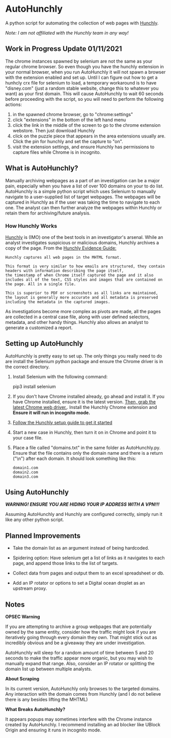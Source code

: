 # AutoHunchly
A python script for automating the collection of web pages with [Hunchly](www.hunch.ly).

_Note: I am not affiliated with the Hunchly team in any way!_

## Work in Progress Update 01/11/2021
The chrome instances spawned by selenium are not the same as your regular chrome browser. So even though you have the hunchly extension in your normal browser, when you run AutoHunchly it will not spawn a browser with the extension enabled and set up. Until I can figure out how to get a hunhcly crx file for selenium to load, a temporary workaround is to have "disney.com" (just a random stable website, change this to whatever you want) as your first domain. This will cause AutoHunchly to wait 60 seconds before proceeding with the script, so you will need to perform the following actions:

1) in the spawned chrome browser, go to "chrome:settings"
2) click "extensions" in the bottom of the left hand menu
3) click the link in the middle of the screen to go to the chrome extension webstore. Then just download Hunchly
4) click on the puzzle piece that appears in the area extensions usually are. Click the pin for hunchly and set the capture to "on". 
5) visit the extension settings, and ensure Hunchly has permissions to capture files while Chrome is in incognito.


## What is AutoHunchly?
Manually archiving webpages as a part of an investigation can be a major pain, especially when you have a list of over 100 domains on your to do list. AutoHunchly is a simple python script which uses Selenium to manually navigate to a user-supplied list of target webpages. The webpages will be captured in Hunchly as if the user was taking the time to navigate to each one. The analyst can then further analyze the webpages within Hunchly or retain them for archiving/future analysis.

### How Hunchly Works
[Hunchly](www.hunch.ly) is (IMO) one of the best tools in an investigator's arsenal. While an analyst investigates suspicious or malicious domains, Hunchly archives a copy of the page. From the [Hunchly Evidence Guide:](https://www.hunch.ly/resources/Hunchly%20Evidence%20Guide.pdf)

    Hunchly captures all web pages in the MHTML format. 
    
    This format is very similar to how emails are structured, they contain headers with information describing the page itself, 
    the timestamp of when Chrome itself captured the page and it also includes all of the text, CSS styles and images that are contained on the page. All in a single file. 
    
    This is superior to PDF or screenshots as all links are maintained, the layout is generally more accurate and all metadata is preserved including the metadata in the captured images.

As investigations become more complex as pivots are made, all the pages are collected in a central case file, along with user defined selectors, metadata, and other handy things. Hunchly also allows an analyst to generate a customized a report.


## Setting up AutoHunchly

AutoHunchly is pretty easy to set up. The only things you really need to do are install the Selenium python package and ensure the Chrome driver is in the correct directory.

1) Install Selenium with the following command:

    pip3 install selenium

2) If you don't have Chrome installed already, go ahead and install it. If you have Chrome installed, ensure it is the latest version. [Then, grab the latest Chrome web driver.](https://chromedriver.chromium.org/downloads). Install the Hunchly Chrome extension and **Ensure it will run in incognito mode.** 

3) [Follow the Hunchly setup guide to get it started](https://www.hunch.ly/downloads)

4) Start a new case in Hunchly, then turn it on in Chrome and point it to your case file. 

5) Place a file called "domains.txt" in the same folder as AutoHunchly.py. Ensure that the file contains only the domain name and there is a return ("\n") after each domain. It should look something like this:

       domain1.com
       domain2.com
       domain3.com

## Using AutoHunchly

***WARNING! ENSURE YOU ARE HIDING YOUR IP ADDRESS WITH A VPN!!!***

Assuming AutoHunchly and Hunchly are configured correctly, simply run it like any other python script.

## Planned Improvements

* Take the domain list as an argument instead of being hardcoded.

* Spidering option: Have selenium get a list of links as it navigates to each page, and append those links to the list of targets.

* Collect data from pages and output them to an excel spreadsheet or db.

* Add an IP rotator or options to set a Digital ocean droplet as an upstream proxy.

## Notes

**OPSEC Warning**

If you are attempting to archive a group webpages that are potentially owned by the same entity, consider how the traffic might look if you are iteratively going through every domain they own. That might stick out as incredibly obvious and be a giveaway they are under investigation.

AutoHunchly will sleep for a random amount of time between 5 and 20 seconds to make the traffic appear more organic, but you may wish to manually expand that range. Also, consider an IP rotator or splitting the domain list up between multiple analysts. 

**About Scraping**

In its current version, AutoHunchly only browses to the targeted domains. Any interaction with the domain comes from Hunchly (and I do not believe there is any besides lifting the MHTML)

**What Breaks AutoHunchly?**

It appears popups may sometimes interfere with the Chrome instance created by AutoHunchly. I recommend installing an ad blocker like UBlock Origin and ensuring it runs in incognito mode.
